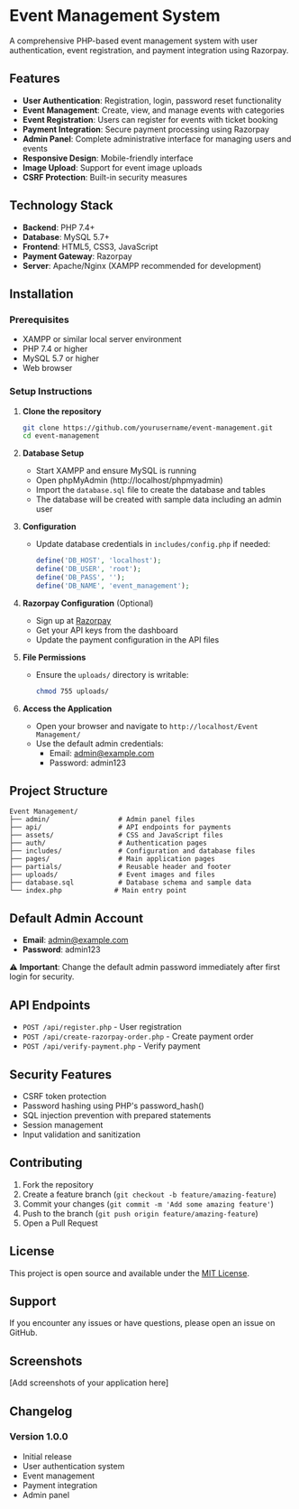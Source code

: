 # Event Management System

A comprehensive PHP-based event management system with user authentication, event registration, and payment integration using Razorpay.

## Features

- **User Authentication**: Registration, login, password reset functionality
- **Event Management**: Create, view, and manage events with categories
- **Event Registration**: Users can register for events with ticket booking
- **Payment Integration**: Secure payment processing using Razorpay
- **Admin Panel**: Complete administrative interface for managing users and events
- **Responsive Design**: Mobile-friendly interface
- **Image Upload**: Support for event image uploads
- **CSRF Protection**: Built-in security measures

## Technology Stack

- **Backend**: PHP 7.4+
- **Database**: MySQL 5.7+
- **Frontend**: HTML5, CSS3, JavaScript
- **Payment Gateway**: Razorpay
- **Server**: Apache/Nginx (XAMPP recommended for development)

## Installation

### Prerequisites

- XAMPP or similar local server environment
- PHP 7.4 or higher
- MySQL 5.7 or higher
- Web browser

### Setup Instructions

1. **Clone the repository**
   ```bash
   git clone https://github.com/yourusername/event-management.git
   cd event-management
   ```

2. **Database Setup**
   - Start XAMPP and ensure MySQL is running
   - Open phpMyAdmin (http://localhost/phpmyadmin)
   - Import the `database.sql` file to create the database and tables
   - The database will be created with sample data including an admin user

3. **Configuration**
   - Update database credentials in `includes/config.php` if needed:
     ```php
     define('DB_HOST', 'localhost');
     define('DB_USER', 'root');
     define('DB_PASS', '');
     define('DB_NAME', 'event_management');
     ```

4. **Razorpay Configuration** (Optional)
   - Sign up at [Razorpay](https://razorpay.com/)
   - Get your API keys from the dashboard
   - Update the payment configuration in the API files

5. **File Permissions**
   - Ensure the `uploads/` directory is writable:
     ```bash
     chmod 755 uploads/
     ```

6. **Access the Application**
   - Open your browser and navigate to `http://localhost/Event Management/`
   - Use the default admin credentials:
     - Email: admin@example.com
     - Password: admin123

## Project Structure

```
Event Management/
├── admin/                 # Admin panel files
├── api/                   # API endpoints for payments
├── assets/                # CSS and JavaScript files
├── auth/                  # Authentication pages
├── includes/              # Configuration and database files
├── pages/                 # Main application pages
├── partials/              # Reusable header and footer
├── uploads/               # Event images and files
├── database.sql           # Database schema and sample data
└── index.php             # Main entry point
```

## Default Admin Account

- **Email**: admin@example.com
- **Password**: admin123

⚠️ **Important**: Change the default admin password immediately after first login for security.

## API Endpoints

- `POST /api/register.php` - User registration
- `POST /api/create-razorpay-order.php` - Create payment order
- `POST /api/verify-payment.php` - Verify payment

## Security Features

- CSRF token protection
- Password hashing using PHP's password_hash()
- SQL injection prevention with prepared statements
- Session management
- Input validation and sanitization

## Contributing

1. Fork the repository
2. Create a feature branch (`git checkout -b feature/amazing-feature`)
3. Commit your changes (`git commit -m 'Add some amazing feature'`)
4. Push to the branch (`git push origin feature/amazing-feature`)
5. Open a Pull Request

## License

This project is open source and available under the [MIT License](LICENSE).

## Support

If you encounter any issues or have questions, please open an issue on GitHub.

## Screenshots

[Add screenshots of your application here]

## Changelog

### Version 1.0.0
- Initial release
- User authentication system
- Event management
- Payment integration
- Admin panel
